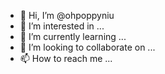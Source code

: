 - 👋 Hi, I’m @ohpoppyniu
- 👀 I’m interested in ...
- 🌱 I’m currently learning ...
- 💞️ I’m looking to collaborate on ...
- 📫 How to reach me ...

<!---
ohpoppyniu/ohpoppyniu is a ✨ special ✨ repository because its `README.md` (this file) appears on your GitHub profile.
You can click the Preview link to take a look at your changes.
--->
